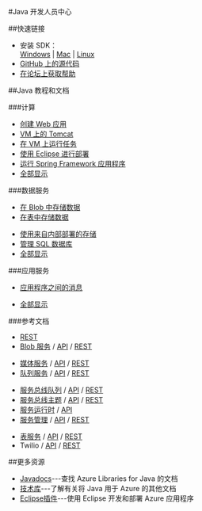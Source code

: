 <properties 
pageTitle="Azure 开发人员中心：JAVA" 
description="Azure 开发人员中心：JAVA" 
services="JAVA" 
documentationCenter="Develop" 
authors="" 
manager="Tiffena" 
editor="Eric Chen" />
<tags ms.service="JAVA"
    ms.date=""
    wacn.date="01/21/2016"
    />

#Java 开发人员中心

##快速链接

- 安装 SDK：<br>
    [Windows](/documentation/articles/java-download-azure-sdk/) | [Mac](/documentation/articles/java-download-azure-sdk/) | [Linux](/documentation/articles/java-download-azure-sdk/)
- [GitHub 上的源代码](https://github.com/WindowsAzure/azure-sdk-for-java)
- [在论坛上获取帮助](/support/forums)

##Java 教程和文档

###计算
- [创建 Web 应用](/documentation/articles/web-sites-java-get-started/)
- [VM 上的 Tomcat](/documentation/articles/virtual-machines-windows-classic-java-run-tomcat-app-server/)
- [在 VM 上运行任务](/documentation/articles/virtual-machines-windows-classic-java-run-compute-intensive-task/)
- [使用 Eclipse 进行部署][使用 Eclipse 进行部署]
- [运行 Spring Framework 应用程序](http://petclinic.cloudapp.net)
- [全部显示](/develop/java/compute)

###数据服务</h3>
- [在 Blob 中存储数据](/documentation/articles/storage-java-how-to-use-blob-storage/)
- [在表中存储数据](/documentation/articles/storage-java-how-to-use-table-storage/)
<!--- [在 SQL 数据库 中存储数据](/documentation/articles/sql-data-java-how-to-use-sql-database/)-->
- [使用来自内部部署的存储](/documentation/articles/storage-java-use-blob-storage-on-premises-app/)
- [管理 SQL 数据库](/documentation/articles/sql-database-manage-azure-ssms/)
- [全部显示](/develop/java/data)

###应用服务

- [应用程序之间的消息](/documentation/articles/service-bus-java-how-to-use-queues/)
<!--- [将 Twilio 用于音频和 SMS](/documentation/articles/partner-twilio-java-how-to-use-voice-sms/)-->
- [全部显示](/develop/java/app-services)
<!--- [使用 SendGrid 发送电子邮件](/documentation/articles/store-sendgrid-java-how-to-send-email/)-->
    
###参考文档

- [REST](http://msdn.microsoft.com/zh-cn/library/azure/hh278947)
- [Blob 服务](/documentation/articles/storage-java-how-to-use-blob-storage/) / [API](http://dl.windowsazure.com/storage/javadoc) / [REST](http://msdn.microsoft.com/zh-cn/library/azure/dd179355)
<!--
- [DocumentDB](/documentation/articles/documentdb-java-application/) / [API](http://dl.windowsazure.com/documentdb/javadoc)-->
- [媒体服务](/documentation/articles/media-services-java-how-to-use/) / [API](http://dl.windowsazure.com/javadoc) / [REST](http://msdn.microsoft.com/zh-cn/library/azure/hh973617.aspx)
- [队列服务](/documentation/articles/storage-java-how-to-use-queue-storage/) / [API](http://dl.windowsazure.com/storage/javadoc) / [REST](http://msdn.microsoft.com/zh-cn/library/azure/dd179355)
<!--- [SendGrid](/documentation/articles/store-sendgrid-java-how-to-send-email/) / [API](https://sendgrid.com/docs/API_Reference/index.html)-->
- [服务总线队列](/documentation/articles/service-bus-java-how-to-use-queues/) / [API](http://dl.windowsazure.com/javadoc) / [REST](http://msdn.microsoft.com/zh-cn/library/azure/hh780717)
- [服务总线主题](/documentation/articles/service-bus-java-how-to-use-topics-subscriptions/) / [API](http://dl.windowsazure.com/javadoc) / [REST](http://msdn.microsoft.com/zh-cn/library/azure/hh780717)
- [服务运行时](http://msdn.microsoft.com/zh-cn/library/azure/hh690948.aspx) / [API](http://dl.windowsazure.com/javadoc)
- [服务管理](/documentation/articles/java-create-azure-website-using-java-sdk/) / [API](http://dl.windowsazure.com/javadoc) / [REST](http://msdn.microsoft.com/zh-cn/library/azure/ee460799)
<!--- [SQL 数据库](/documentation/articles/sql-data-java-how-to-use-sql-database/) /  [TSQL](http://msdn.microsoft.com/zh-cn/library/azure/ee336281) / [REST](http://msdn.microsoft.com/zh-cn/library/azure/gg715283)-->
- [表服务](/documentation/articles/storage-java-how-to-use-table-storage/) / [API](http://dl.windowsazure.com/storage/javadoc) / [REST](http://msdn.microsoft.com/zh-cn/library/azure/dd179355)
- Twilio / [API](https://github.com/twilio/twilio-java) / [REST](http://www.twilio.com/docs/api/rest)

##更多资源

- [Javadocs](http://dl.windowsazure.com/javadoc)---查找 Azure Libraries for Java 的文档
- [技术库][技术库]---了解有关将 Java 用于 Azure 的其他文档
- [Eclipse插件](http://msdn.microsoft.com/zh-cn/library/azure/hh694271.aspx)---使用 Eclipse 开发和部署 Azure 应用程序

<!--Anchor--->
[技术库]: http://msdn.microsoft.com/zh-cn/library/azure/hh690943(VS.103).aspx
[使用 Eclipse 进行部署]: http://msdn.microsoft.com/zh-cn/library/azure/hh690944(VS.103).aspx
